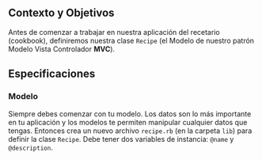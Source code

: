 ## Contexto y Objetivos

Antes de comenzar a trabajar en nuestra aplicación del recetario (cookbook), definiremos nuestra clase `Recipe` (el Modelo de nuestro patrón Modelo Vista Controlador **MVC**).

## Especificaciones

### Modelo

Siempre debes comenzar con tu modelo. Los datos son lo más importante en tu aplicación y los modelos te permiten manipular cualquier datos que tengas. Entonces crea un nuevo archivo `recipe.rb` (en la carpeta `lib`) para definir la clase `Recipe`. Debe tener dos variables de instancia: `@name` y `@description`.

